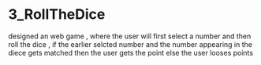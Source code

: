 # 3_RollTheDice
designed an web game , where the user will first select a number and then roll the dice , if the earlier selcted number and the number appearing in the diece gets matched then the user gets the point else the user looses points
